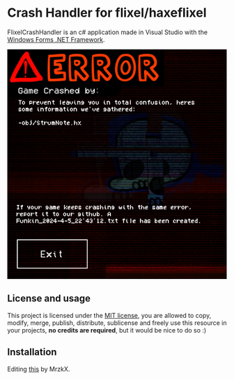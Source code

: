 # Crash Handler for flixel/haxeflixel
FlixelCrashHandler is an c# application made in Visual Studio with the [Windows Forms .NET Framework](https://learn.microsoft.com/en-us/dotnet/desktop/winforms/overview/?view=netdesktop-6.0).

![Showcase](showcase.jpg)

## License and usage
This project is licensed under the [MIT license](LICENSE), you are allowed to copy, modify, merge, publish, distribute, sublicense and freely use this resource in your projects, **no credits are required**, but it would be nice to do so :)

## Installation
Editing [this](https://github.com/Davvex87/Crash-Handler-for-haxeflixel) by MrzkX.

